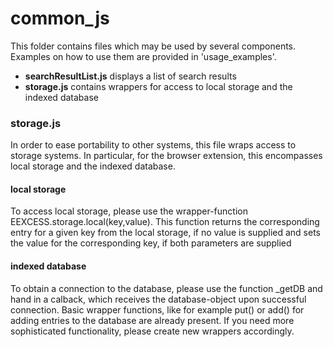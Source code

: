 common\_js
============
This folder contains files which may be used by several components. Examples on how to use them are provided in 'usage\_examples'.

* **searchResultList.js** displays a list of search results
* **storage.js** contains wrappers for access to local storage and the indexed database

### storage.js
In order to ease portability to other systems, this file wraps access to storage systems. In particular, for the browser extension, this encompasses local storage and the indexed database.
#### local storage
To access local storage, please use the wrapper-function EEXCESS.storage.local(key,value). This function returns the corresponding entry for a given key from the local storage, if no value is supplied and sets the value for the corresponding key, if both parameters are supplied
#### indexed database
To obtain a connection to the database, please use the function _getDB and hand in a calback, which receives the database-object upon successful connection. Basic wrapper functions, like for example put() or add() for adding entries to the database are already present. If you need more sophisticated functionality, please create new wrappers accordingly.
